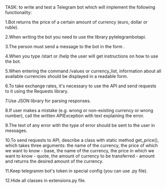 TASK: to write and test a Telegram bot which will implement the following functionality:

1.Bot returns the price of a certain amount of currency (euro, dollar or ruble).

2.When writing the bot you need to use the library pytelegrambotapi.

3.The person must send a message to the bot in the form <name of the currency whose price he wants to know> <name of the currency in which you want to know the price of the first currency> <number of the first currency>.
  
4.When you type /start or /help the user will get instructions on how to use the bot.
  
5.When entering the command /values or currency_list, information about all available currencies should be displayed in a readable form.
  
6.To take exchange rates, it's necessary to use the API and send requests to it using the Requests library.

7.Use JSON library for parsing responses.

8.If user makes a mistake (e.g. wrong or non-existing currency or wrong number), call the written APIException with text explaining the error.
  
9.The text of any error with the type of error should be sent to the user in messages.
  
10.To send requests to API, describe a class with static method get_price(), which takes three arguments: the name of the currency, the price of which we want to know - base, the name of the currency, the price in which we want to know - quote, the amount of currency to be transferred - amount and returns the desired amount of the currency.
  
11.Keep telegramm bot's token in special config (you can use .py file).
  
12.Hide all classes in extensions.py file.
